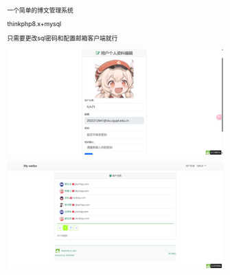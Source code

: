 一个简单的博文管理系统

thinkphp8.x+mysql

只需要更改sql密码和配置邮箱客户端就行

![alt text](image-1.png)

![alt text](image.png)

